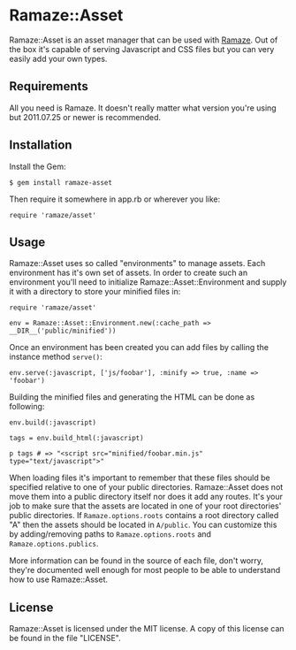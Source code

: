 # Ramaze::Asset

Ramaze::Asset is an asset manager that can be used with [Ramaze][ramaze]. Out of
the box it's capable of serving Javascript and CSS files but you can very easily
add your own types.

## Requirements

All you need is Ramaze. It doesn't really matter what version you're using but
2011.07.25 or newer is recommended.

## Installation

Install the Gem:

    $ gem install ramaze-asset

Then require it somewhere in app.rb or wherever you like:

    require 'ramaze/asset'

## Usage

Ramaze::Asset uses so called "environments" to manage assets. Each environment
has it's own set of assets. In order to create such an environment you'll need
to initialize Ramaze::Asset::Environment and supply it with a directory to store
your minified files in:

    require 'ramaze/asset'

    env = Ramaze::Asset::Environment.new(:cache_path => __DIR__('public/minified'))

Once an environment has been created you can add files by calling the instance
method ``serve()``:

    env.serve(:javascript, ['js/foobar'], :minify => true, :name => 'foobar')

Building the minified files and generating the HTML can be done as following:

    env.build(:javascript)

    tags = env.build_html(:javascript)

    p tags # => "<script src="minified/foobar.min.js" type="text/javascript">"

When loading files it's important to remember that these files should be
specified relative to one of your public directories. Ramaze::Asset does not
move them into a public directory itself nor does it add any routes. It's your
job to make sure that the assets are located in one of your root directories'
public directories. If ``Ramaze.options.roots`` contains a root directory called
"A" then the assets should be located in ``A/public``. You can customize this by
adding/removing paths to ``Ramaze.options.roots`` and
``Ramaze.options.publics``.

More information can be found in the source of each file, don't worry, they're
documented well enough for most people to be able to understand how to use
Ramaze::Asset.

## License

Ramaze::Asset is licensed under the MIT license. A copy of this license can be
found in the file "LICENSE".

[ramaze]: http://ramaze.net/

